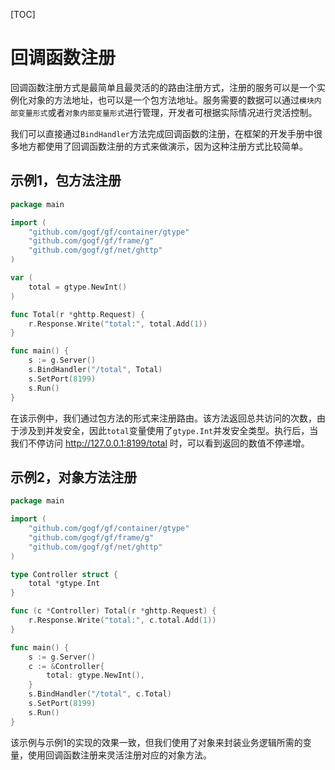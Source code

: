 
[TOC]

# 回调函数注册

回调函数注册方式是最简单且最灵活的的路由注册方式，注册的服务可以是一个实例化对象的方法地址，也可以是一个包方法地址。服务需要的数据可以通过`模块内部变量形式`或者`对象内部变量形式`进行管理，开发者可根据实际情况进行灵活控制。

我们可以直接通过`BindHandler`方法完成回调函数的注册，在框架的开发手册中很多地方都使用了回调函数注册的方式来做演示，因为这种注册方式比较简单。

## 示例1，包方法注册
```go
package main

import (
	"github.com/gogf/gf/container/gtype"
	"github.com/gogf/gf/frame/g"
	"github.com/gogf/gf/net/ghttp"
)

var (
	total = gtype.NewInt()
)

func Total(r *ghttp.Request) {
	r.Response.Write("total:", total.Add(1))
}

func main() {
	s := g.Server()
	s.BindHandler("/total", Total)
	s.SetPort(8199)
	s.Run()
}
```
在该示例中，我们通过包方法的形式来注册路由。该方法返回总共访问的次数，由于涉及到并发安全，因此`total`变量使用了`gtype.Int`并发安全类型。执行后，当我们不停访问 http://127.0.0.1:8199/total 时，可以看到返回的数值不停递增。


## 示例2，对象方法注册
```go
package main

import (
	"github.com/gogf/gf/container/gtype"
	"github.com/gogf/gf/frame/g"
	"github.com/gogf/gf/net/ghttp"
)

type Controller struct {
	total *gtype.Int
}

func (c *Controller) Total(r *ghttp.Request) {
	r.Response.Write("total:", c.total.Add(1))
}

func main() {
	s := g.Server()
	c := &Controller{
		total: gtype.NewInt(),
	}
	s.BindHandler("/total", c.Total)
	s.SetPort(8199)
	s.Run()
}
```
该示例与示例1的实现的效果一致，但我们使用了对象来封装业务逻辑所需的变量，使用回调函数注册来灵活注册对应的对象方法。










